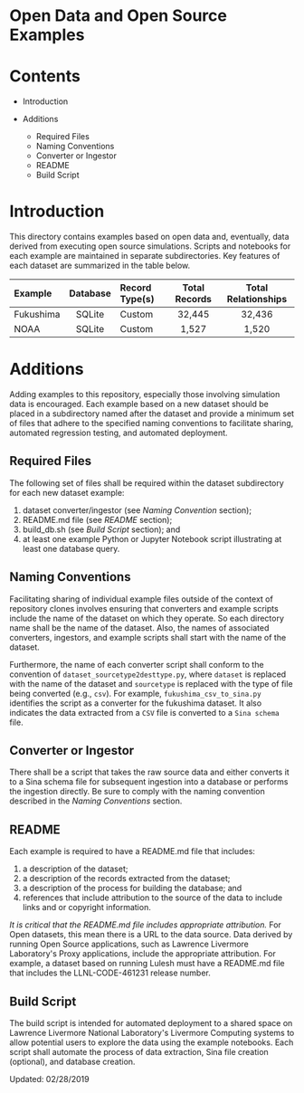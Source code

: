 Open Data and Open Source Examples
==================================

Contents
========

- Introduction

- Additions

  - Required Files
  - Naming Conventions
  - Converter or Ingestor
  - README
  - Build Script


Introduction
============

This directory contains examples based on open data and, eventually, data
derived from executing open source simulations.  Scripts and notebooks for 
each example are maintained in separate subdirectories.  Key features of each 
dataset are summarized in the table below.

| Example   | Database | Record Type(s) | Total Records | Total Relationships |
|:----------|:--------:|:---------------|:-------------:|:-------------------:|
| Fukushima | SQLite   | Custom         | 32,445        | 32,436              |
| NOAA      | SQLite   | Custom         | 1,527         | 1,520               |


Additions
=========

Adding examples to this repository, especially those involving simulation data
is encouraged.  Each example based on a new dataset should be placed in a 
subdirectory named after the dataset and provide a minimum set of files that 
adhere to the specified naming conventions to facilitate sharing, automated 
regression testing, and automated deployment.

Required Files
--------------

The following set of files shall be required within the dataset subdirectory
for each new dataset example:

1. dataset converter/ingestor (see *Naming Convention* section);
1. README.md file (see *README* section);
1. build_db.sh (see *Build Script* section); and
1. at least one example Python or Jupyter Notebook script illustrating at least one database query.


Naming Conventions
------------------

Facilitating sharing of individual example files outside of the context of 
repository clones involves ensuring that converters and example scripts
include the name of the dataset on which they operate.  So each directory name 
shall be the name of the dataset. Also, the names of associated converters, 
ingestors, and example scripts shall start with the name of the dataset.  

Furthermore, the name of each converter script shall conform to the convention
of `dataset_sourcetype2desttype.py`, where `dataset` is replaced with the name 
of the dataset and `sourcetype` is replaced with the type of file being 
converted (e.g., `csv`).  For example, `fukushima_csv_to_sina.py` identifies the 
script as a converter for the fukushima dataset.  It also indicates the data 
extracted from a `CSV` file is converted to a `Sina schema` file.


Converter or Ingestor
---------------------

There shall be a script that takes the raw source data and either converts it
to a Sina schema file for subsequent ingestion into a database or performs the
ingestion directly.  Be sure to comply with the naming convention described
in the *Naming Conventions* section.


README
------

Each example is required to have a README.md file that includes:

1. a description of the dataset;
1. a description of the records extracted from the dataset;
1. a description of the process for building the database; and
1.  references that include attribution to the source of the data to include links and or copyright information.

*It is critical that the README.md file includes appropriate attribution.*
For Open datasets, this mean there is a URL to the data source.  Data
derived by running Open Source applications, such as Lawrence Livermore 
Laboratory's Proxy applications, include the appropriate attribution.  For 
example, a dataset based on running Lulesh must have a README.md file that
includes the LLNL-CODE-461231 release number.


Build Script
------------

The build script is intended for automated deployment to a shared space on 
Lawrence Livermore National Laboratory's Livermore Computing systems to 
allow potential users to explore the data using the example notebooks.
Each script shall automate the process of data extraction, Sina file
creation (optional), and database creation.



Updated: 02/28/2019
